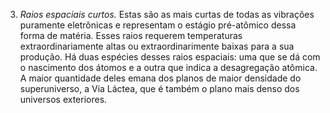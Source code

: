 ﻿3. <em>Raios espaciais curtos.</em> Estas são as mais curtas de todas as vibrações puramente eletrônicas e representam o estágio pré-atômico dessa forma de matéria. Esses raios requerem temperaturas extraordinariamente altas ou extraordinarimente baixas para a sua produção. Há duas espécies desses raios espaciais: uma que se dá com o nascimento dos átomos e a outra que indica a desagregação atômica. A maior quantidade deles emana dos planos de maior densidade do superuniverso, a Via Láctea, que é também o plano mais denso dos universos exteriores.